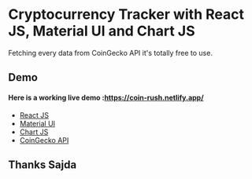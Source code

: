# Cryptocurrency Tracker with React JS, Material UI and Chart JS

Fetching every data from  CoinGecko API it's totally free to use.

## Demo
#### Here is a working live demo :https://coin-rush.netlify.app/


- [React JS](https://reactjs.org/)
- [Material UI](https://v4.mui.com/)
- [Chart JS](https://reactchartjs.github.io/react-chartjs-2/#/)
- [CoinGecko API](https://www.coingecko.com/)


## Thanks Sajda
